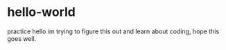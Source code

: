 # hello-world
practice
hello im trying to figure this out and learn about coding, hope this goes well.
